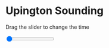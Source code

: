 <h1>Upington Sounding</h1>
<p>Drag the slider to change the time</p>

<div class="slidecontainer">
<input oninput='setImage(this)' class="slider" type="range" min="0" max="7" value="0" step="1" />
<img id='img'/>
</div>

<script>
var img = document.getElementById('img');
var img_array = ['/assets/images/skwt/skd_upt_wrfout_d01_2020-06-20_12:00:00.png',
'/assets/images/skwt/skd_upt_wrfout_d01_2020-06-20_18:00:00.png',
'/assets/images/skwt/skd_upt_wrfout_d01_2020-06-21_00:00:00.png',
'/assets/images/skwt/skd_upt_wrfout_d01_2020-06-21_06:00:00.png',
'/assets/images/skwt/skd_upt_wrfout_d01_2020-06-21_12:00:00.png',
'/assets/images/skwt/skd_upt_wrfout_d01_2020-06-21_18:00:00.png',
'/assets/images/skwt/skd_upt_wrfout_d01_2020-06-22_00:00:00.png',];
function setImage(obj)
{
        var value = obj.value;
        img.src = img_array[value];

}
</script>
